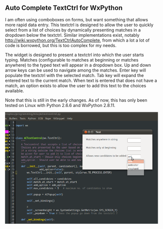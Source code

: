 Auto Complete TextCtrl for WxPython
-----------------------------------

I am often using comboboxes on forms, but want something that allows
more rapid data entry. This textctrl is designed to allow the user
to quickly select from a list of choices by dynamically presenting
matches in a dropdown below the textctrl. Similar implementations exist,
notably http://wiki.wxpython.org/TextCtrlAutoComplete, from which a lot
a lot of code is borrowed, but this is too complex for my needs.

The widget is designed to present a textctrl into which the user starts
typing. Matches (configurable to matches at beginning or matches anywhere)
to the typed text will appear in a dropdown box. Up and down arrow keys can
be used to navigate among the matches. Enter key will populate the textctrl
with the selected match. Tab key will expand the entered text to the current
match. When text is entered that does not have a match, an option exists to
allow the user to add this text to the choices available.

Note that this is still in the early changes. As of now, this has only been
tested on Linux with Python 2.6.6 and WxPython 2.8.11.

![](screenshot.png)